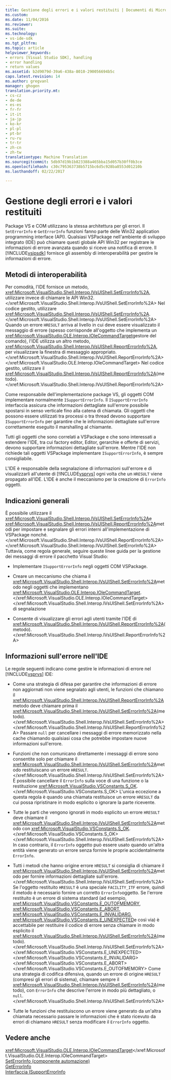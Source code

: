 ```yaml
---
title: Gestione degli errori e i valori restituiti | Documenti di Microsoft
ms.custom: 
ms.date: 11/04/2016
ms.reviewer: 
ms.suite: 
ms.technology:
- vs-ide-sdk
ms.tgt_pltfrm: 
ms.topic: article
helpviewer_keywords:
- errors [Visual Studio SDK], handling
- error handling
- return values
ms.assetid: b2d9079d-39a6-438a-8010-290056694b5c
caps.latest.revision: 14
ms.author: gregvanl
manager: ghogen
translation.priority.mt:
- cs-cz
- de-de
- es-es
- fr-fr
- it-it
- ja-jp
- ko-kr
- pl-pl
- pt-br
- ru-ru
- tr-tr
- zh-cn
- zh-tw
translationtype: Machine Translation
ms.sourcegitcommit: 5db97d19b1b823388a465bba15d057b30ff0b3ce
ms.openlocfilehash: c30c795363738b5715bc6d5c928ba8553d01210b
ms.lasthandoff: 02/22/2017

---
```

# <a name="error-handling-and-return-values"></a>Gestione degli errori e i valori restituiti
Package VS e COM utilizzano la stessa architettura per gli errori. Il `SetErrorInfo` e `GetErrorInfo` funzioni fanno parte delle Win32 application programming interface (API). Qualsiasi VSPackage nell'ambiente di sviluppo integrato (IDE) può chiamare questi globale API Win32 per registrare le informazioni di errore avanzata quando si riceve una notifica di errore. Il [!INCLUDE[vsipsdk](../extensibility/includes/vsipsdk_md.md)] fornisce gli assembly di interoperabilità per gestire le informazioni di errore.  
  
## <a name="interop-methods"></a>Metodi di interoperabilità  
 Per comodità, l'IDE fornisce un metodo, <xref:Microsoft.VisualStudio.Shell.Interop.IVsUIShell.SetErrorInfo%2A>, utilizzare invece di chiamare le API Win32.</xref:Microsoft.VisualStudio.Shell.Interop.IVsUIShell.SetErrorInfo%2A> Nel codice gestito, utilizzare <xref:Microsoft.VisualStudio.Shell.Interop.IVsUIShell.SetErrorInfo%2A>.</xref:Microsoft.VisualStudio.Shell.Interop.IVsUIShell.SetErrorInfo%2A> Quando un errore `HRESULT` arriva al livello in cui deve essere visualizzato il messaggio di errore (spesso corrisponde all'oggetto che implementa un <xref:Microsoft.VisualStudio.OLE.Interop.IOleCommandTarget>gestore del comando), l'IDE utilizza un altro metodo, <xref:Microsoft.VisualStudio.Shell.Interop.IVsUIShell.ReportErrorInfo%2A>, per visualizzare la finestra di messaggio appropriato.</xref:Microsoft.VisualStudio.Shell.Interop.IVsUIShell.ReportErrorInfo%2A> </xref:Microsoft.VisualStudio.OLE.Interop.IOleCommandTarget> Nel codice gestito, utilizzare il <xref:Microsoft.VisualStudio.Shell.Interop.IVsUIShell.ReportErrorInfo%2A>(metodo).</xref:Microsoft.VisualStudio.Shell.Interop.IVsUIShell.ReportErrorInfo%2A>  
  
 Come responsabile dell'implementazione package VS, gli oggetti COM implementare normalmente `ISupportErrorInfo`. Il `ISupportErrorInfo` interfaccia assicura che informazioni dettagliate sull'errore possibile spostarsi in senso verticale fino alla catena di chiamata. Gli oggetti che possono essere utilizzati tra processi o tra thread devono supportare `ISupportErrorInfo` per garantire che le informazioni dettagliate sull'errore correttamente eseguito il marshalling al chiamante.  
  
 Tutti gli oggetti che sono correlati a VSPackage e che sono interessati a estendere l'IDE, tra cui factory editor, Editor, gerarchie e offerte di servizi, devono supportare informazioni dettagliate sull'errore. Mentre l'IDE non richiede tali oggetti VSPackage implementare `ISupportErrorInfo`, è sempre consigliabile.  
  
 L'IDE è responsabile della segnalazione di informazioni sull'errore e di visualizzarli all'utente di [!INCLUDE[vsprvs](../code-quality/includes/vsprvs_md.md)] ogni volta che un `HRESULT` viene propagato all'IDE. L'IDE è anche il meccanismo per la creazione di `ErrorInfo` oggetti.  
  
## <a name="general-guidelines"></a>Indicazioni generali  
 È possibile utilizzare il <xref:Microsoft.VisualStudio.Shell.Interop.IVsUIShell.SetErrorInfo%2A>e <xref:Microsoft.VisualStudio.Shell.Interop.IVsUIShell.ReportErrorInfo%2A>metodi per impostare e segnalare gli errori interni all'implementazione di VSPackage nonché.</xref:Microsoft.VisualStudio.Shell.Interop.IVsUIShell.ReportErrorInfo%2A> </xref:Microsoft.VisualStudio.Shell.Interop.IVsUIShell.SetErrorInfo%2A> Tuttavia, come regola generale, seguire queste linee guida per la gestione dei messaggi di errore il pacchetto Visual Studio:  
  
-   Implementare `ISupportErrorInfo` negli oggetti COM VSPackage.  
  
-   Creare un meccanismo che chiama il <xref:Microsoft.VisualStudio.Shell.Interop.IVsUIShell.SetErrorInfo%2A>metodo negli oggetti che implementano <xref:Microsoft.VisualStudio.OLE.Interop.IOleCommandTarget>.</xref:Microsoft.VisualStudio.OLE.Interop.IOleCommandTarget> </xref:Microsoft.VisualStudio.Shell.Interop.IVsUIShell.SetErrorInfo%2A> di segnalazione  
  
-   Consente di visualizzare gli errori agli utenti tramite l'IDE di <xref:Microsoft.VisualStudio.Shell.Interop.IVsUIShell.ReportErrorInfo%2A>(metodo).</xref:Microsoft.VisualStudio.Shell.Interop.IVsUIShell.ReportErrorInfo%2A>  
  
## <a name="error-information-in-the-ide"></a>Informazioni sull'errore nell'IDE  
 Le regole seguenti indicano come gestire le informazioni di errore nel [!INCLUDE[vsprvs](../code-quality/includes/vsprvs_md.md)] IDE:  
  
-   Come una strategia di difesa per garantire che informazioni di errore non aggiornati non viene segnalato agli utenti, le funzioni che chiamano il <xref:Microsoft.VisualStudio.Shell.Interop.IVsUIShell.ReportErrorInfo%2A>metodo deve chiamare prima il <xref:Microsoft.VisualStudio.Shell.Interop.IVsUIShell.SetErrorInfo%2A>(metodo).</xref:Microsoft.VisualStudio.Shell.Interop.IVsUIShell.SetErrorInfo%2A> </xref:Microsoft.VisualStudio.Shell.Interop.IVsUIShell.ReportErrorInfo%2A> Passare `null` per cancellare i messaggi di errore memorizzato nella cache chiamando qualsiasi cosa che potrebbe impostare nuove informazioni sull'errore.  
  
-   Funzioni che non comunicano direttamente i messaggi di errore sono consentite solo per chiamare il <xref:Microsoft.VisualStudio.Shell.Interop.IVsUIShell.SetErrorInfo%2A>metodo restituiscano un errore `HRESULT`.</xref:Microsoft.VisualStudio.Shell.Interop.IVsUIShell.SetErrorInfo%2A> È possibile cancellare il `ErrorInfo` sulla voce di una funzione o la restituzione <xref:Microsoft.VisualStudio.VSConstants.S_OK>.</xref:Microsoft.VisualStudio.VSConstants.S_OK> L'unica eccezione a questa regola è quando una chiamata restituisce un errore `HRESULT` da cui possa ripristinare in modo esplicito o ignorare la parte ricevente.  
  
-   Tutte le parti che vengono ignorati in modo esplicito un errore `HRESULT` deve chiamare il <xref:Microsoft.VisualStudio.Shell.Interop.IVsUIShell.SetErrorInfo%2A>metodo con <xref:Microsoft.VisualStudio.VSConstants.S_OK>.</xref:Microsoft.VisualStudio.VSConstants.S_OK> </xref:Microsoft.VisualStudio.Shell.Interop.IVsUIShell.SetErrorInfo%2A> In caso contrario, il `ErrorInfo` oggetto può essere usato quando un'altra entità viene generato un errore senza fornire le proprie accidentalmente `ErrorInfo`.  
  
-   Tutti i metodi che hanno origine errore `HRESULT` si consiglia di chiamare il <xref:Microsoft.VisualStudio.Shell.Interop.IVsUIShell.SetErrorInfo%2A>metodo per fornire informazioni dettagliate sull'errore.</xref:Microsoft.VisualStudio.Shell.Interop.IVsUIShell.SetErrorInfo%2A> Se l'oggetto restituito `HRESULT` è una speciale `FACILITY_ITF` errore, quindi il metodo è necessario fornire un corretto `ErrorInfo`oggetto. Se l'errore restituito è un errore di sistema standard (ad esempio, <xref:Microsoft.VisualStudio.VSConstants.E_OUTOFMEMORY>, <xref:Microsoft.VisualStudio.VSConstants.E_ABORT>, <xref:Microsoft.VisualStudio.VSConstants.E_INVALIDARG>, <xref:Microsoft.VisualStudio.VSConstants.E_UNEXPECTED>e così via) è accettabile per restituire il codice di errore senza chiamare in modo esplicito il <xref:Microsoft.VisualStudio.Shell.Interop.IVsUIShell.SetErrorInfo%2A>(metodo).</xref:Microsoft.VisualStudio.Shell.Interop.IVsUIShell.SetErrorInfo%2A> </xref:Microsoft.VisualStudio.VSConstants.E_UNEXPECTED> </xref:Microsoft.VisualStudio.VSConstants.E_INVALIDARG> </xref:Microsoft.VisualStudio.VSConstants.E_ABORT> </xref:Microsoft.VisualStudio.VSConstants.E_OUTOFMEMORY> Come una strategia di codifica difensiva, quando un errore di origine `HRESULT` (compresi gli errori di sistema), chiamare sempre il <xref:Microsoft.VisualStudio.Shell.Interop.IVsUIShell.SetErrorInfo%2A>(metodo), con `ErrorInfo` che descrive l'errore in modo più dettagliato, o `null`.</xref:Microsoft.VisualStudio.Shell.Interop.IVsUIShell.SetErrorInfo%2A>  
  
-   Tutte le funzioni che restituiscono un errore viene generato da un'altra chiamata necessario passare le informazioni che è stato ricevuto da errori di chiamano `HRESULT` senza modificare il `ErrorInfo` oggetto.  
  
## <a name="see-also"></a>Vedere anche  
 <xref:Microsoft.VisualStudio.OLE.Interop.IOleCommandTarget></xref:Microsoft.VisualStudio.OLE.Interop.IOleCommandTarget>   
 [SetErrorInfo (componente automazione)](http://msdn.microsoft.com/en-us/8eaacfac-fc37-4eaa-870b-10b99d598d66)   
 [GetErrorInfo](http://msdn.microsoft.com/en-us/03317526-8c4f-4173-bc10-110c8112676a)   
 [Interfaccia ISupportErrorInfo](http://msdn.microsoft.com/en-us/42d33066-36b4-4a5b-aa5d-46682e560f32)
